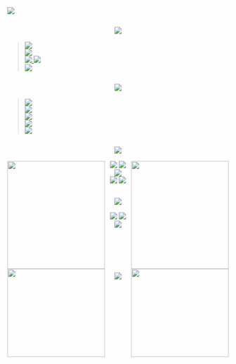 <body>
    <img src="https://readme-typing-svg.demolab.com?font=Pixelify+Sans&weight=500&size=50&duration=6000&pause=300&color=A7A459&vCenter=true&multiline=true&repeat=false&width=1300&height=74&lines=Hi!+My+name+is+Ashuramaru"/>   
    <!-- <div align="left">
        <img src="https://github.com/Ashurumaru/Ashurumaru/assets/86610969/e3883127-8535-4e98-8b83-ef2e142888a8" width="550px" height="261px" align="center"> -->
    </div>
    <h2 align="center">
        <img src="https://readme-typing-svg.demolab.com?font=Oceanwide+Primer&weight=500&size=30&duration=6000&repeat=false&color=A7A459&center=true&vCenter=true&width=800&height=70&lines=Something+about+me" />
    </h2>
    <!-- <div align="center">
        <img src="https://github.com/Ashurumaru/Ashurumaru/assets/86610969/faaa89f2-f1ec-4035-92a7-f5547467304c" align="right" width="150px" height="150px"> -->
    </div>
    <div align="left">
        <blockquote>
            <div align="left">
                <img src="https://readme-typing-svg.demolab.com?font=Dhurjati&weight=400&size=20&duration=6000&repeat=false&color=A7A459&width=400&height=40&lines=🎓+I'm+a+3rd+year+student."/>
            </div>
            <div align="left">
                <img src="https://readme-typing-svg.demolab.com?font=Dhurjati&weight=400&size=20&duration=6000&repeat=false&color=A7A459&width=410&height=40&lines=💬+If+you+have+any+questions,+feel+free+to+contact+me;💬+on+social+media:"/>
            </div>
            <div align="left">
                <a href="https://t.me/ashurumaru" target="_blank">
                    <img src="https://img.shields.io/badge/Ashurumaru%20-%231DA1F2.svg?&style=for-the-badge&logo=Telegram&logoColor=white"/>
                </a> 
                <a href="https://discordapp.com/users/572333393384308746" target="_blank">
                    <img src="https://img.shields.io/badge/ashurumaru%20-%237289DA.svg?&style=for-the-badge&logo=discord&logoColor=white"/><br>
                </a>
                <a href="mailto:ashuramarumaru@gmail.com" target="_blank">
                    <img src="https://img.shields.io/badge/ashurumarumaru@gmail.com%20-%23c71610.svg?&style=for-the-badge&logo=gmail&logoColor=white"/>
                </a>
            </div>
        </blockquote>
    </div>    
    <h2 align="center">
        <img src="https://readme-typing-svg.demolab.com?font=Oceanwide+Primer&weight=500&size=30&duration=6000&repeat=false&color=A7A459&center=true&vCenter=true&width=800&height=70&lines=💻+What+I+work+on+in+my+spare+time"/>
    </h2>
    <!-- <div align="center">
        <img src="https://github.com/Ashurumaru/Ashurumaru/assets/86610969/68d7422b-b460-416d-91af-198e4863cadc" align="right" width="400px" height="222px"> -->
    </div>
    <p align="center">
        <blockquote>
            <div align="left">
                <img src="https://readme-typing-svg.demolab.com?font=Dhurjati&weight=400&size=20&duration=6000&repeat=false&color=A7A459&width=400&height=40&lines=-+Improving+my+programming+skills"/>
            </div>
            <div align="left">
                <img src="https://readme-typing-svg.demolab.com?font=Dhurjati&weight=400&size=20&duration=6000&repeat=false&color=A7A459&width=400&height=40&lines=-+Developing+telegram+bots"/>
            </div>
            <div align="left">
                <img src="https://readme-typing-svg.demolab.com?font=Dhurjati&weight=400&size=20&duration=6000&repeat=false&color=A7A459&width=400&height=40&lines=-+Studying+Data+Science"/>
            </div>
            <div align="left">
                <img src="https://readme-typing-svg.demolab.com?font=Dhurjati&weight=400&size=20&duration=6000&repeat=false&color=A7A459&width=400&height=40&lines=-+A+few+small+projects+I+have+in+mind"/>
            </div>
            <div align="left">
                <img src="https://readme-typing-svg.demolab.com?font=Dhurjati&weight=400&size=20&duration=6000&repeat=false&color=A7A459&width=400&height=40&lines=-+Reading+manga"/>
            </div>
        </blockquote>
    </p>  
    <h2 align="center">
        <img src="https://readme-typing-svg.demolab.com?font=Oceanwide+Primer&weight=500&size=30&duration=6000&repeat=false&color=A7A459&center=true&vCenter=true&width=800&height=70&lines=Knowledge" />
    </h2>
    <div align="center">
        <img src="https://github.com/Ashurumaru/Ashurumaru/assets/86610969/a98b4964-b270-4bf1-a146-07566a5e9202" align="right" width="222px" height="246px">
    </div>
    <div align="center">
        <img src="https://github.com/Ashurumaru/Ashurumaru/assets/86610969/4e71c44d-2ac9-4a18-a7cf-486340f7d87c" align="left" width="222px" height="246px">
    </div>
    <p align="center">
        <img src="https://img.shields.io/badge/adobe%20photoshop%20-%2331A8FF.svg?&style=for-the-badge&logo=adobe%20photoshop&logoColor=white"/> 
        <img src="https://img.shields.io/badge/python%20-%233776AB.svg?&style=for-the-badge&logo=python&logoColor=white"/>
        <img src="https://img.shields.io/badge/c%23%20-%23239120.svg?&style=for-the-badge&logo=c-sharp&logoColor=white"/><br>
        <img src="https://img.shields.io/badge/WPF%20-%231C1C1C.svg?&style=for-the-badge&logo=windows&logoColor=white"/>
        <img src="https://img.shields.io/badge/Transact--SQL%20-%23192A2E.svg?&style=for-the-badge&logo=microsoft-sql-server&logoColor=white"/>
    </p>
    <h2 align="center">
        <img src="https://readme-typing-svg.demolab.com?font=Oceanwide+Primer&weight=500&size=30&duration=6000&repeat=false&color=A7A459&center=true&vCenter=true&width=800&height=70&lines=On+the+horizon"/>
    </h2>
    <div align="center">
        <img src="https://github.com/Ashurumaru/Ashurumaru/assets/86610969/a96e669f-5723-4ba3-8ba0-404b0ec97f2f" align="right" width="222px" height="201px">
    </div>
    <div align="center">
        <img src="https://github.com/Ashurumaru/Ashurumaru/assets/86610969/d2431e98-d908-49ac-8fb7-8fb054984c8e" align="left" width="222px" height="201px">
    </div>
  <p align="center">
    <img src="https://img.shields.io/badge/git%20-%23F05033.svg?&style=for-the-badge&logo=git&logoColor=white"/>
    <img src="https://img.shields.io/badge/html5%20-%23E34F26.svg?&style=for-the-badge&logo=html5&logoColor=white"/>
    <img src="https://img.shields.io/badge/css3%20-%231572B6.svg?&style=for-the-badge&logo=css3&logoColor=white"/><br><br><br><br><br><br><br>
    <img src="https://komarev.com/ghpvc/?username=Ashurumaru&color=ff69b4&style=flat-square">
    </p>
</body>


<!-- ![](https://komarev.com/ghpvc/?username=your-github-username&color=green)
<img src="https://github.com/Ashurumaru/Ashurumaru/raw/assets/86610969/6742ef58-8fbd-4889-8154-fd5376fc6ca8"/> 
<img src="https://media.giphy.com/media/sf5IyW8Eqf8Mo/giphy.gif" width="100%" height="100%" />
![![totoro](https://github.com/Ashurumaru/Ashurumaru/assets/86610969/12baa50c-f403-4a10-8375-24f2a6b623a1)
ghibli](https://github.com/Ashurumaru/Ashurumaru/assets/86610969/a96e669f-5723-4ba3-8ba0-404b0ec97f2f)
![aniyuki-gojo-satoru](https://github.com/Ashurumaru/Ashurumaru/assets/86610969/3aa9ba77-55a7-4957-9363-25971a83742b)
![tumblr_3545c87b68c634512f64603d16f41dd7_4e21ffef_540](https://github.com/Ashurumaru/Ashurumaru/assets/86610969/d2431e98-d908-49ac-8fb7-8fb054984c8e)
![d8aad938f2beea672124ebf1309584c7](https://github.com/Ashurumaru/Ashurumaru/assets/86610969/a98b4964-b270-4bf1-a146-07566a5e9202)
![5c0b51b7c80771ed729d0da9ad76d099](https://github.com/Ashurumaru/Ashurumaru/assets/86610969/a461756b-98da-4645-a9ed-21860cf9037c)
![aniyuki-oshi-no-ko-gif-19](https://github.com/Ashurumaru/Ashurumaru/assets/86610969/be320254-9ec9-4c8a-af4c-a528895beec8)
![d55f4582f07a35d01d0ccac03791072b](https://github.com/Ashurumaru/Ashurumaru/assets/86610969/4e71c44d-2ac9-4a18-a7cf-486340f7d87c)
<img src="https://img.shields.io/badge/node.js%20-%2343853D.svg?&style=for-the-badge&logo=node.js&logoColor=white"/>  <img src="https://img.shields.io/badge/javascript%20-%23323330.svg?&style=for-the-badge&logo=javascript&logoColor=%23F7DF1E"/> -->

